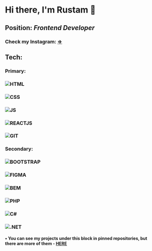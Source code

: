 # Hi there, I'm Rustam 👋
## Position: *Frontend Developer*
### Check my Instagram: [=>](https://instagram.com/itgodoit/)
## Tech:
### Primary:
### ![HTML](https://img.shields.io/badge/-HTML-151515?logo=html5)
### ![CSS](https://img.shields.io/badge/-CSS-151515?logo=css3)
### ![JS](https://img.shields.io/badge/-JAVASCRIPT-151515?logo=javascript)
### ![REACTJS](https://img.shields.io/badge/-REACT-151515?logo=react)
### ![GIT](https://)
### Secondary:
### ![BOOTSTRAP](https://img.shields.io/badge/-PHP-151515?logo=php)
### ![FIGMA](https://img.shields.io/badge/-PHP-151515?logo=php)
### ![BEM](https://img.shields.io/badge/-PHP-151515?logo=php)
### ![PHP](https://img.shields.io/badge/-PHP-151515?logo=php)
### ![C#](https://img.shields.io/badge/-C%23-151515?logo=C#)
### ![.NET](https://img.shields.io/badge/-PHP-151515?logo=php)

####  • You can see my projects under this block in pinned repositories, but there are more of them - [HERE](https://github.com/ramrusgit?tab=repositories)
